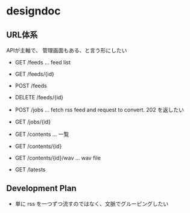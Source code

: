 # designdoc
## URL体系
APIが主軸で、
管理画面もある、と言う形にしたい

- GET /feeds ... feed list
- GET /feeds/{id}
- POST /feeds
- DELETE /feeds/{id}

- POST /jobs ... fetch rss feed and request to convert. 202 を返したい
- GET /jobs/{id}

- GET /contents ... 一覧
- GET /contents/{id}
- GET /contents/{id}/wav ... wav file

- GET /latests

## Development Plan
- 単に rss を一つずつ流すのではなく、文脈でグルーピングしたい
